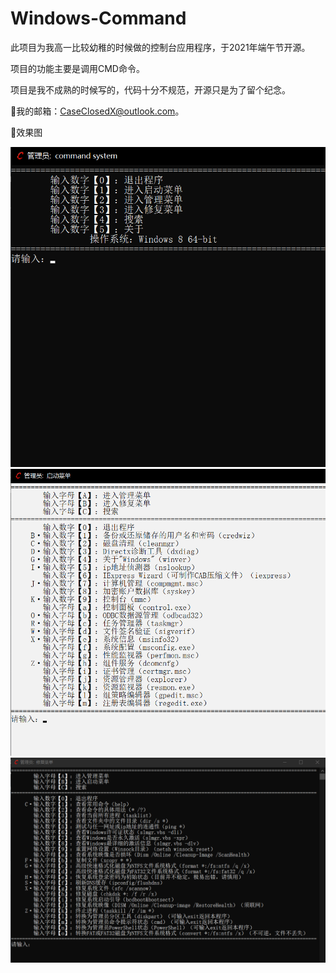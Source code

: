 # Windows-Command
 此项目为我高一比较幼稚的时候做的控制台应用程序，于2021年端午节开源。
 
 项目的功能主要是调用CMD命令。
 
 项目是我不成熟的时候写的，代码十分不规范，开源只是为了留个纪念。
 
🌟我的邮箱：CaseClosedX@outlook.com。

🌟效果图

![image](https://github.com/Case-Closed-X/Command/blob/5bb4c666c373e6cd95aa193805b4202efee923ea/images/main.png)
![image](https://github.com/Case-Closed-X/Command/blob/5bb4c666c373e6cd95aa193805b4202efee923ea/images/start.png)
![image](https://github.com/Case-Closed-X/Command/blob/5bb4c666c373e6cd95aa193805b4202efee923ea/images/fix.png)
